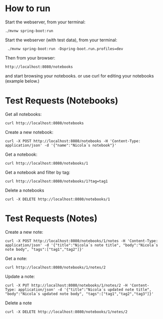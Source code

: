 # How to run

Start the webserver, from your terminal:
```
./mvnw spring-boot:run
```

Start the webserver (with test data), from your terminal:
```
 ./mvnw spring-boot:run -Dspring-boot.run.profiles=dev   
```

Then from your browser:
```
http://localhost:8080/notebooks
```

and start browsing your notebooks. or use curl for editing your notebooks (example below.)

# Test Requests (Notebooks)

Get all notebooks:
```
curl http://localhost:8080/notebooks
```

Create a new notebook:
```
curl -X POST http://localhost:8080/notebooks -H 'Content-Type: application/json' -d '{"name":"Nicola´s notebook"}'
```

Get a notebook:
```
curl http://localhost:8080/notebooks/1
```

Get a notebook and filter by tag:
```
curl http://localhost:8080/notebooks/1?tag=tag1
```

Delete a notebooks
```
curl -X DELETE http://localhost:8080/notebooks/1
```

# Test Requests (Notes)

Create a new note:
```
curl -X POST http://localhost:8080/notebooks/1/notes -H 'Content-Type: application/json' -d '{"title":"Nicola´s note title", "body":"Nicola´s note body", "tags":["tag1","tag2"]}'
```

Get a note:
```
curl http://localhost:8080/notebooks/1/notes/2
```

Update a note:
```
curl -X PUT http://localhost:8080/notebooks/1/notes/2 -H 'Content-Type: application/json' -d '{"title":"Nicola´s updated note title", "body":"Nicola´s updated note body", "tags":["tag1","tag2","tag3"]}'
```

Delete a note
```
curl -X DELETE http://localhost:8080/notebooks/1/notes/2
```